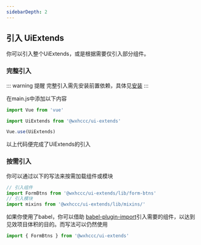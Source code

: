 ```yaml
---
sidebarDepth: 2
---
```


## 引入 UiExtends

你可以引入整个UiExtends，或是根据需要仅引入部分组件。

### 完整引入

::: warning 提醒
完整引入需先安装前置依赖，具体见[安装](./)
:::

在main.js中添加以下内容
``` js
import Vue from 'vue'

import UiExtends from '@wxhccc/ui-extends'

Vue.use(UiExtends)
```
以上代码便完成了UiExtends的引入

### 按需引入

你可以通过以下的写法来按需加载组件或模块
``` js
// 引入组件
import FormBtns from '@wxhccc/ui-extends/lib/form-btns'
// 引入模块
import mixins from '@wxhccc/ui-extends/lib/mixins/'
```

如果你使用了babel，你可以借助 [babel-plugin-import](https://github.com/ant-design/babel-plugin-import)引入需要的组件，以达到见效项目体积的目的。而写法可以仍然使用
``` js
import { FormBtns } from '@wxhccc/ui-extends'
```